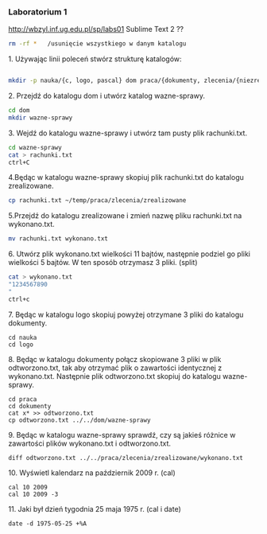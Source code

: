 ### Laboratorium 1
http://wbzyl.inf.ug.edu.pl/sp/labs01
Sublime Text 2 ??

```sh
rm -rf *   /usunięcie wszystkiego w danym katalogu
```



1\. Używając linii poleceń stwórz strukturę katalogów:
```sh

mkdir -p nauka/{c, logo, pascal} dom praca/{dokumenty, zlecenia/{niezrealizowane, zrealizowane}}

```


2\. Przejdź do katalogu dom i utwórz katalog wazne-sprawy.
```sh
cd dom
mkdir wazne-sprawy
```

3\. Wejdź do katalogu wazne-sprawy i utwórz tam pusty plik rachunki.txt.
```sh
cd wazne-sprawy
cat > rachunki.txt
ctrl+C
```
4\.Będąc w katalogu wazne-sprawy skopiuj plik rachunki.txt do katalogu zrealizowane.
```sh
cp rachunki.txt ~/temp/praca/zlecenia/zrealizowane
```
5\.Przejdź do katalogu zrealizowane i zmień nazwę pliku rachunki.txt na wykonano.txt.
```sh
mv rachunki.txt wykonano.txt
```

6\. Utwórz plik wykonano.txt wielkości 11 bajtów, następnie podziel go pliki wielkości 5 bajtów.
W ten sposób otrzymasz 3 pliki. (split)
```sh
cat > wykonano.txt
"1234567890
"
ctrl+c

```
7\. Będąc w katalogu logo skopiuj powyżej otrzymane 3 pliki do katalogu dokumenty.
```
cd nauka
cd logo

```
8\. Będąc w katalogu dokumenty połącz skopiowane 3 pliki w plik odtworzono.txt, tak aby otrzymać plik 
o zawartości identycznej z wykonano.txt. Następnie plik odtworzono.txt skopiuj do katalogu wazne-sprawy.

```
cd praca
cd dokumenty
cat x* >> odtworzono.txt
cp odtworzono.txt ../../dom/wazne-sprawy
```

9\. Będąc w katalogu wazne-sprawy sprawdź, czy są jakieś różnice w zawartości plików wykonano.txt i odtworzono.txt.

```
diff odtworzono.txt ../../praca/zlecenia/zrealizowane/wykonano.txt
```

10\. Wyświetl kalendarz na październik 2009 r. (cal)

```
cal 10 2009
cal 10 2009 -3
```

11\. Jaki był dzień tygodnia 25 maja 1975 r. (cal i date)

```
date -d 1975-05-25 +%A
```

